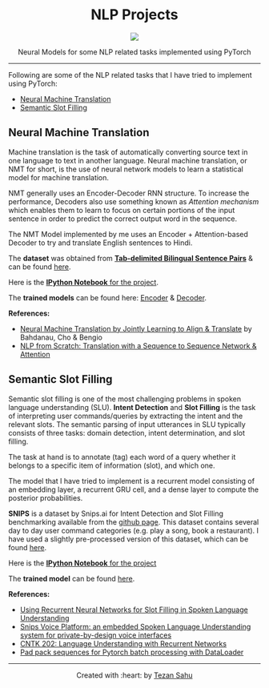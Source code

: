 <h1 align="center">NLP Projects</h1>
<p align="center">
    <img src="https://img.shields.io/badge/Made%20With-PyTorch-blue"></img>
</p>
<p align="center">Neural Models for some NLP related tasks implemented using PyTorch</p>

***

Following are some of the NLP related tasks that I have tried to implement using PyTorch:

- [Neural Machine Translation](#neural-machine-translation)
- [Semantic Slot Filling](#semantic-slot-filling)

## Neural Machine Translation 

Machine translation is the task of automatically converting source text in one language to text in another language. Neural machine translation, or NMT for short, is the use of neural network models to learn a statistical model for machine translation.

NMT generally uses an Encoder-Decoder RNN structure. To increase the performance, Decoders also use something known as _Attention mechanism_ which enables them to learn to focus on certain portions of the input sentence in order to predict the correct output word in the sequence.

The NMT Model implemented by me uses an Encoder + Attention-based Decoder to try and translate English sentences to Hindi.

The __dataset__ was obtained from [__Tab-delimited Bilingual Sentence Pairs__](http://www.manythings.org/anki/) & can be found [here](https://github.com/tezansahu/NLP_Projects/blob/master/Eng-Hin%20Machine%20Translation%20using%20Seq2Seq/hin-eng.txt).

Here is the [__IPython Notebook__ for the project](https://github.com/tezansahu/NLP_Projects/blob/master/Eng-Hin%20Machine%20Translation%20using%20Seq2Seq/Eng_to_Hin_Translation_using_Seq2Seq.ipynb).

The __trained models__ can be found here: [Encoder](https://github.com/tezansahu/NLP_Projects/blob/master/Eng-Hin%20Machine%20Translation%20using%20Seq2Seq/eng_to_hin_encoder) & [Decoder](https://github.com/tezansahu/NLP_Projects/blob/master/Eng-Hin%20Machine%20Translation%20using%20Seq2Seq/eng_to_hin_attn_decoder).

__References:__
- [Neural Machine Translation by Jointly Learning to Align & Translate](https://arxiv.org/pdf/1409.0473.pdf) by Bahdanau, Cho & Bengio
- [NLP from Scratch: Translation with a Sequence to Sequence Network & Attention](https://pytorch.org/tutorials/intermediate/seq2seq_translation_tutorial.html)



## Semantic Slot Filling

Semantic slot filling is one of the most challenging problems in spoken language understanding (SLU). __Intent Detection__ and __Slot Filling__ is the task of interpreting user commands/queries by extracting the intent and the relevant slots. The semantic parsing of input utterances in SLU typically consists of three tasks: domain detection, intent determination, and slot filling.

The task at hand is to annotate (tag) each word of a query whether it belongs to a specific item of information (slot), and which one.

The model that I have tried to implement is a recurrent model consisting of an embedding layer, a recurrent GRU cell, and a dense layer to compute the posterior probabilities.

__SNIPS__ is a dataset by Snips.ai for Intent Detection and Slot Filling benchmarking available from the [github page](https://github.com/snipsco/nlu-benchmark). This dataset contains several day to day user command categories (e.g. play a song, book a restaurant). I have used a slightly pre-processed version of this dataset, which can be found [here](https://github.com/tezansahu/NLP_Projects/tree/master/Semantic%20Slot%20Filling/snips).

Here is the [__IPython Notebook__ for the project](https://github.com/tezansahu/NLP_Projects/blob/master/Semantic%20Slot%20Filling/Semantic_Slot_Filling.ipynb)

The __trained model__ can be found [here](https://github.com/tezansahu/NLP_Projects/blob/master/Semantic%20Slot%20Filling/snips_slot_filling_model).

__References:__
- [Using Recurrent Neural Networks for Slot Filling in Spoken Language Understanding](http://www.iro.umontreal.ca/~lisa/pointeurs/taslp_RNNSLU_final_doubleColumn.pdf)
- [Snips Voice Platform: an embedded Spoken Language Understanding system for private-by-design voice interfaces](https://arxiv.org/pdf/1805.10190.pdf)
- [CNTK 202: Language Understanding with Recurrent Networks](https://www.cntk.ai/pythondocs/CNTK_202_Language_Understanding.html)
- [Pad pack sequences for Pytorch batch processing with DataLoader](https://suzyahyah.github.io/pytorch/2019/07/01/DataLoader-Pad-Pack-Sequence.html)

***
<p align='center'>Created with :heart: by <a href="https://www.linkedin.com/in/tezan-sahu/">Tezan Sahu</a></p>
